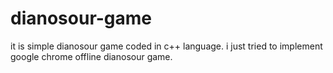 # dianosour-game
it is simple dianosour game coded in c++ language. 
i just tried to implement google chrome offline dianosour game.





































